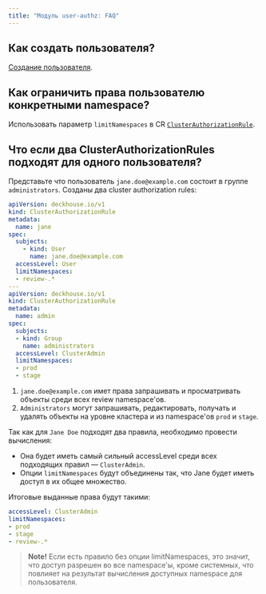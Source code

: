```yaml
---
title: "Модуль user-authz: FAQ"
---
```


## Как создать пользователя?

[Создание пользователя](usage.html#создание-пользователя).

## Как ограничить права пользователю конкретными namespace?

Использовать параметр `limitNamespaces` в CR [`ClusterAuthorizationRule`](../../modules/140-user-authz/cr.html#clusterauthorizationrule).

## Что если два ClusterAuthorizationRules подходят для одного пользователя?

Представьте что пользователь `jane.doe@example.com` состоит в группе `administrators`. Созданы два cluster authorization rules:

```yaml
apiVersion: deckhouse.io/v1
kind: ClusterAuthorizationRule
metadata:
  name: jane
spec:
  subjects:
    - kind: User
      name: jane.doe@example.com
  accessLevel: User
  limitNamespaces:
  - review-.*
---
apiVersion: deckhouse.io/v1
kind: ClusterAuthorizationRule
metadata:
  name: admin
spec:
  subjects:
  - kind: Group
    name: administrators
  accessLevel: ClusterAdmin
  limitNamespaces:
  - prod
  - stage
```

1. `jane.doe@example.com` имет права запрашивать и просматривать объекты среди всех review namespace'ов.
2. `Administrators` могут запрашивать, редактировать, получать и удалять объекты на уровне кластера и из namespace'ов `prod` и `stage`.

Так как для `Jane Doe` подходят два правила, необходимо провести вычисления:
* Она будет иметь самый сильный accessLevel среди всех подходящих правил — `ClusterAdmin`.
* Опции `limitNamespaces` будут объединены так, что Jane будет иметь доступ в их общее множество.

Итоговые выданные права будут такими:
```yaml
accessLevel: ClusterAdmin
limitNamespaces:
- prod
- stage
- review-.*
```

> **Note!** Если есть правило без опции limitNamespaces, это значит, что доступ разрешен во все namespace'ы, кроме системных, что повлияет на результат вычисления доступных namespace для пользователя.
